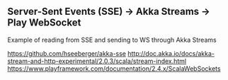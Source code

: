 Server-Sent Events (SSE) -> Akka Streams -> Play WebSocket
-

Example of reading from SSE and sending to WS through Akka Streams

https://github.com/hseeberger/akka-sse
http://doc.akka.io/docs/akka-stream-and-http-experimental/2.0.3/scala/stream-index.html
https://www.playframework.com/documentation/2.4.x/ScalaWebSockets
